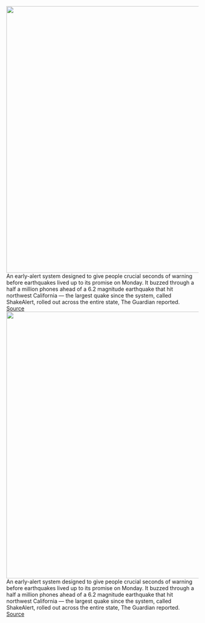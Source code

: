 <img src='https://cdn.vox-cdn.com/thumbor/4R5rXiLKPh10es38XyzA_am1R-s=/0x0:3577x2381/1200x800/filters:focal(1503x905:2075x1477)/cdn.vox-cdn.com/uploads/chorus_image/image/70313996/1176500948.0.jpg' width='700px' /><br/>
An early-alert system designed to give people crucial seconds of warning before earthquakes lived up to its promise on Monday. It buzzed through a half a million phones ahead of a 6.2 magnitude earthquake that hit northwest California — the largest quake since the system, called ShakeAlert, rolled out across the entire state, The Guardian reported.
<a href='https://www.theverge.com/2021/12/24/22852863/shakealert-earthquake-california-app-android-petrolia'> Source <a/><img src='https://cdn.vox-cdn.com/thumbor/4R5rXiLKPh10es38XyzA_am1R-s=/0x0:3577x2381/1200x800/filters:focal(1503x905:2075x1477)/cdn.vox-cdn.com/uploads/chorus_image/image/70313996/1176500948.0.jpg' width='700px' /><br/>
An early-alert system designed to give people crucial seconds of warning before earthquakes lived up to its promise on Monday. It buzzed through a half a million phones ahead of a 6.2 magnitude earthquake that hit northwest California — the largest quake since the system, called ShakeAlert, rolled out across the entire state, The Guardian reported.
<a href='https://www.theverge.com/2021/12/24/22852863/shakealert-earthquake-california-app-android-petrolia'> Source <a/>